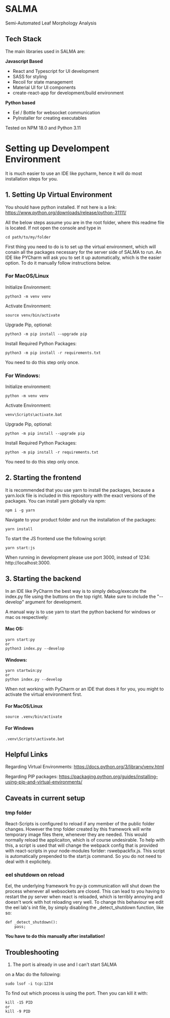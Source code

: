 # SALMA
Semi-Automated Leaf Morphology Analysis


## Tech Stack

The main libraries used in SALMA are:

__Javascript Based__

- React and Typescript for UI development
- SASS for styling
- Recoil for state management
- Material UI for UI components
- create-react-app for development/build environment

__Python based__
- Eel / Bottle for websocket communication
- PyInstaller for creating executables

Tested on NPM 18.0 and Python 3.11 

# Setting up Develompent Environment

It is much easier to use an IDE like pycharm, hence it will do most installation steps for you.

## 1. Setting Up Virtual Environment
You should have python installed. If not here is a link: https://www.python.org/downloads/release/python-31111/

All the below steps assume you are in the root folder, where this readme file is located. If not open the console and type in
```
cd path/to/my/folder
```

First thing you need to do is to set up the virtual environment, which will conain
all the packages necessary for the server side of SALMA to run. An IDE like PYCharm will
ask you to set it up automatically, which is the easier option. To do it manually 
follow instructions below.

### For MacOS/Linux
Initialize Environment:
```
python3 -m venv venv
```
Activate Environment:
```
source venv/bin/activate
```
Upgrade Pip, optional:
```
python3 -m pip install --upgrade pip 
```
Install Required Python Packages: 
```
python3 -m pip install -r requirements.txt
```
You need to do this step only once. 

### For Windows:
Initialize environment:
```
python -m venv venv
```
Activate Environment:
```
venv\Scripts\activate.bat
```
Upgrade Pip, optional:
```
python -m pip install --upgrade pip 
```
Install Required Python Packages: 
```
python -m pip install -r requirements.txt
```
You need to do this step only once.

## 2. Starting the frontend

It is recommended that you use yarn to install the packages, because a yarn.lock file is 
included in this repository with the exact versions of the packages. You can install 
yarn globally via npm:
```
npm i -g yarn
```

Navigate to your product folder and run the installation of the packages:
```
yarn install
```
To start the JS frontend use the following script:
```
yarn start:js
```

When running in development please use port 3000, instead of 1234: http://localhost:3000. 

## 3. Starting the backend

In an IDE like PyCharm the best way is to simply debug/execute the index.py file using the buttons on the top right.
Make sure to include the "--develop" argument for development. 

A manual way is to use yarn to start the python backend for windows or mac os respectively:

#### Mac OS:
```
yarn start:py
or
python3 index.py --develop
```
#### Windows:
```
yarn startwin:py
or 
python index.py --develop
```


When not working with PyCharm or an IDE that does it for you, you might to activate the virtual environment first.

#### For MacOS/Linux
```
source .venv/bin/activate
```
#### For Windows
```
.venv\Scripts\activate.bat
```

## Helpful Links

Regarding Virtual Environments:
https://docs.python.org/3/library/venv.html

Regarding PIP packages:
https://packaging.python.org/guides/installing-using-pip-and-virtual-environments/

## Caveats in current setup

### tmp folder
React-Scripts is configured to reload if any member of the public folder changes. However the tmp folder created by 
this framework will write temporary image files there, whenever they are needed. This would normally
reload the applicaiton, which is of course undesirable. To help with this, a script is used that will 
change the webpack config that is provided with react-scripts in your node-modules forlder: rswebpackfix.js.
This script is automatically prepended to the start:js command. So you do not need to deal with it explicitely. 

### eel shutdown on reload
Eel, the underlying framework fro py-js communication will shut down the process whenever all websockets are closed.
This can lead to you having to restart the py server when react is reloaded, which is terribly annoying and doesn't work with
hot reloading very well. To change this behaviour we edit the eel lab's init file, by simply disabling the _detect_shutdown function, like so: 
```
def _detect_shutdown():
    pass;
```
__You have to do this manually after installation!__ 

## Troubleshooting

1. The port is already in use and I can't start SALMA

on a Mac do the following:
```
sudo lsof -i tcp:1234
```
To find out which process is using the port. Then you can kill it with:

```
kill -15 PID
or 
kill -9 PID
```
